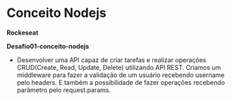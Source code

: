 # Conceito Nodejs

**Rockeseat**

**Desafio01-conceito-nodejs**

* Desenvolver uma API capaz de criar tarefas e realizar operações CRUD(Create, Read, Update, Delete) utilizando API REST. Criamos um middleware para fazer a validação de um usuário recebendo username pelo headers. E também a possibilidade de fazer operações recebendo parâmetro pelo request.params.

